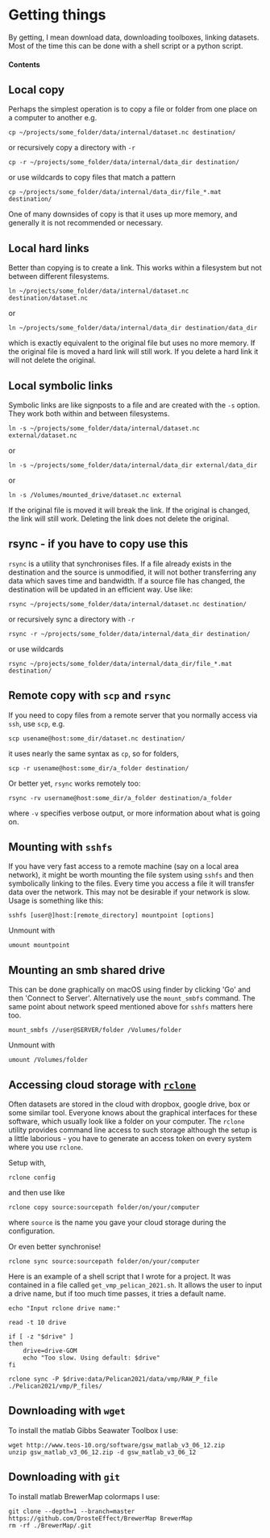 # Getting things

By getting, I mean download data, downloading toolboxes, linking datasets. Most of the time this can be done with a shell script or a python script.

#### Contents


## Local copy

Perhaps the simplest operation is to copy a file or folder from one place on a computer to another e.g.

    cp ~/projects/some_folder/data/internal/dataset.nc destination/
    
or recursively copy a directory with `-r`

    cp -r ~/projects/some_folder/data/internal/data_dir destination/
    
or use wildcards to copy files that match a pattern

    cp ~/projects/some_folder/data/internal/data_dir/file_*.mat destination/
    
One of many downsides of copy is that it uses up more memory, and generally it is not recommended or necessary. 
    
## Local hard links

Better than copying is to create a link. This works within a filesystem but not between different filesystems. 

    ln ~/projects/some_folder/data/internal/dataset.nc destination/dataset.nc
    
or

    ln ~/projects/some_folder/data/internal/data_dir destination/data_dir
    
which is exactly equivalent to the original file but uses no more memory. If the original file is moved a hard link will still work. If you delete a hard link it will not delete the original. 

## Local symbolic links

Symbolic links are like signposts to a file and are created with the `-s` option. They work both within and between filesystems. 

    ln -s ~/projects/some_folder/data/internal/dataset.nc external/dataset.nc
    
or

    ln -s ~/projects/some_folder/data/internal/data_dir external/data_dir
    
or

    ln -s /Volumes/mounted_drive/dataset.nc external
    
If the original file is moved it will break the link. If the original is changed, the link will still work. Deleting the link does not delete the original.

## rsync - if you have to copy use this

`rsync` is a utility that synchronises files. If a file already exists in the destination and the source is unmodified, it will not bother transferring any data which saves time and bandwidth. If a source file has changed, the destination will be updated in an efficient way. Use like:

    rsync ~/projects/some_folder/data/internal/dataset.nc destination/
    
or recursively sync a directory with `-r`

    rsync -r ~/projects/some_folder/data/internal/data_dir destination/
    
or use wildcards

    rsync ~/projects/some_folder/data/internal/data_dir/file_*.mat destination/
    
## Remote copy with `scp` and `rsync`

If you need to copy files from a remote server that you normally access via `ssh`, use `scp`, e.g.

    scp usename@host:some_dir/dataset.nc destination/
    
it uses nearly the same syntax as `cp`, so for folders, 

    scp -r usename@host:some_dir/a_folder destination/
    
Or better yet, `rsync` works remotely too:

    rsync -rv username@host:some_dir/a_folder destination/a_folder
    
where `-v` specifies verbose output, or more information about what is going on.

## Mounting with `sshfs`

If you have very fast access to a remote machine (say on a local area network), it might be worth mounting the file system using `sshfs` and then symbolically linking to the files. Every time you access a file it will transfer data over the network. This may not be desirable if your network is slow. Usage is something like this:

    sshfs [user@]host:[remote_directory] mountpoint [options]
    
Unmount with

    umount mountpoint
 
## Mounting an smb shared drive

This can be done graphically on macOS using finder by clicking 'Go' and then 'Connect to Server'. Alternatively use the `mount_smbfs` command. The same point about network speed mentioned above for `sshfs` matters here too.

    mount_smbfs //user@SERVER/folder /Volumes/folder
    
Unmount with

    umount /Volumes/folder

## Accessing cloud storage with [`rclone`](https://rclone.org/)

Often datasets are stored in the cloud with dropbox, google drive, box or some similar tool. Everyone knows about the graphical interfaces for these software, which usually look like a folder on your computer. The `rclone` utility provides command line access to such storage although the setup is a little laborious - you have to generate an access token on every system where you use `rclone`.

Setup with,

    rclone config
    
and then use like

    rclone copy source:sourcepath folder/on/your/computer
    
where `source` is the name you gave your cloud storage during the configuration.

Or even better synchronise!

    rclone sync source:sourcepath folder/on/your/computer

Here is an example of a shell script that I wrote for a project. It was contained in a file called `get_vmp_pelican_2021.sh`. It allows the user to input a drive name, but if too much time passes, it tries a default name. 

    echo "Input rclone drive name:"

    read -t 10 drive

    if [ -z "$drive" ]
    then
        drive=drive-GOM
        echo "Too slow. Using default: $drive"
    fi

    rclone sync -P $drive:data/Pelican2021/data/vmp/RAW_P_file ./Pelican2021/vmp/P_files/

## Downloading with `wget`

To install the matlab Gibbs Seawater Toolbox I use:

    wget http://www.teos-10.org/software/gsw_matlab_v3_06_12.zip
    unzip gsw_matlab_v3_06_12.zip -d gsw_matlab_v3_06_12
    
## Downloading with `git`

To install matlab BrewerMap colormaps I use:

    git clone --depth=1 --branch=master https://github.com/DrosteEffect/BrewerMap BrewerMap
    rm -rf ./BrewerMap/.git